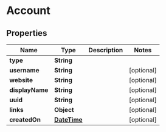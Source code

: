 
# Account

## Properties
Name | Type | Description | Notes
------------ | ------------- | ------------- | -------------
**type** | **String** |  | 
**username** | **String** |  |  [optional]
**website** | **String** |  |  [optional]
**displayName** | **String** |  |  [optional]
**uuid** | **String** |  |  [optional]
**links** | **Object** |  |  [optional]
**createdOn** | [**DateTime**](DateTime.md) |  |  [optional]




